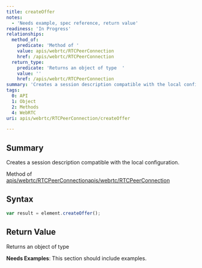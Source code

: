 ```yaml
---
title: createOffer
notes:
  - 'Needs example, spec reference, return value'
readiness: 'In Progress'
relationships:
  method_of:
    predicate: 'Method of '
    value: apis/webrtc/RTCPeerConnection
    href: /apis/webrtc/RTCPeerConnection
  return_type:
    predicate: 'Returns an object of type  '
    value: ''
    href: /apis/webrtc/RTCPeerConnection
summary: 'Creates a session description compatible with the local configuration.'
tags:
  0: API
  1: Object
  2: Methods
  4: WebRTC
uri: apis/webrtc/RTCPeerConnection/createOffer

---
```

## <span>Summary</span>

Creates a session description compatible with the local configuration.

Method of [apis/webrtc/RTCPeerConnection](/apis/webrtc/RTCPeerConnection)[apis/webrtc/RTCPeerConnection](/apis/webrtc/RTCPeerConnection)

## <span>Syntax</span>

``` js
var result = element.createOffer();
```

## <span>Return Value</span>

Returns an object of type<span></span>

**Needs Examples**: This section should include examples.

